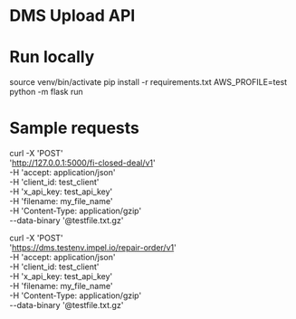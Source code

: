 # DMS Upload API

# Run locally
source venv/bin/activate
pip install -r requirements.txt
AWS_PROFILE=test python -m flask run

# Sample requests
curl -X 'POST' \
  'http://127.0.0.1:5000/fi-closed-deal/v1' \
  -H 'accept: application/json' \
  -H 'client_id: test_client' \
  -H 'x_api_key: test_api_key' \
  -H 'filename: my_file_name' \
  -H 'Content-Type: application/gzip' \
  --data-binary '@testfile.txt.gz'

curl -X 'POST' \
  'https://dms.testenv.impel.io/repair-order/v1' \
  -H 'accept: application/json' \
  -H 'client_id: test_client' \
  -H 'x_api_key: test_api_key' \
  -H 'filename: my_file_name' \
  -H 'Content-Type: application/gzip' \
  --data-binary '@testfile.txt.gz'


